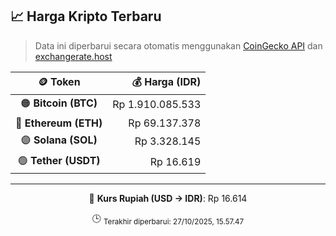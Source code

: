 

<!-- HARGA_KRIPTO -->
## 📈 Harga Kripto Terbaru

> Data ini diperbarui secara otomatis menggunakan [CoinGecko API](https://www.coingecko.com/) dan [exchangerate.host](https://exchangerate.host/)

<div align="center">

| 🪙 Token | 💰 Harga (IDR) |
|:------:|---------------:|
| 🟠 **Bitcoin (BTC)**   | Rp 1.910.085.533 |
| 🔵 **Ethereum (ETH)**  | Rp 69.137.378 |
| 🟣 **Solana (SOL)**    | Rp 3.328.145 |
| 🟢 **Tether (USDT)**   | Rp 16.619 |

---

💱 **Kurs Rupiah (USD → IDR)**: Rp 16.614

🕒 <sub>Terakhir diperbarui: 27/10/2025, 15.57.47</sub>

</div>
<!-- /HARGA_KRIPTO -->